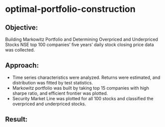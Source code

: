 # optimal-portfolio-construction

## Objective:

Building Markowitz Portfolio and Determining Overpriced and Underpriced Stocks NSE top 100 companies’ five years’ daily stock closing price data was collected. 

## Approach:

- Time series characteristics were analyzed. Returns were estimated, and distribution was fitted by test statistics. 
- Markowitz portfolio was built by taking top 15 companies with high sharpe ratio, and efficient frontier was plotted. 
- Security Market Line was plotted for all 100 stocks and classified the overpriced and underpriced stocks.

## Result:
